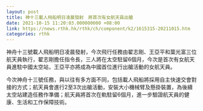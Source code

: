 ```yaml
---
layout: post
title: 神十三載人飛船明日凌晨發射　將首次有女航天員出艙
date: 2021-10-15 11:20:03.000000000 +08:00
link: https://news.rthk.hk/rthk/ch/component/k2/1615315-20211015.htm
categories: rthk
---
```


神舟十三號載人飛船明日凌晨發射，今次飛行任務由翟志剛、王亞平和葉光富三位航天員執行，翟志剛擔任指令長，三人將在太空駐留6個月，今次是首次有女航天員進駐中國太空站，王亞平亦將成為中國首位進行出艙活動的女航天員。

今次神舟十三號任務，與以往有多方面不同，包括載人飛船將採用自主快速交會對接的方式；航天員會進行2至3次出艙活動，安裝大小機械臂及懸掛裝置，為後續太空站建造任務作準備；航天員將首次在軌駐留6個月，進一步驗證航天員的健康、生活和工作保障技術。
